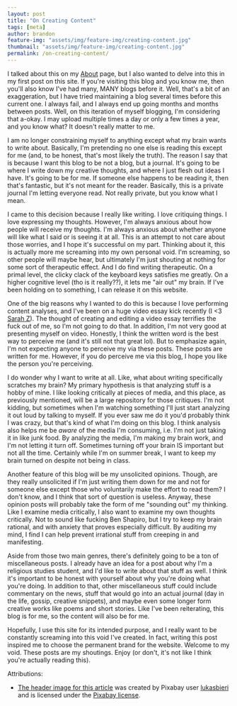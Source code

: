 ```yaml
---
layout: post
title: "On Creating Content"
tags: [meta]
author: brandon
feature-img: "assets/img/feature-img/creating-content.jpg"
thumbnail: "assets/img/feature-img/creating-content.jpg"
permalink: /on-creating-content/
---
```


I talked about this on my [About](/about/) page, but I also wanted to delve into this in my first post on this site. If you're visiting this blog and you know me, then you'll also know I've had many, MANY blogs before it. Well, that's a bit of an exaggeration, but I have tried maintaining a blog several times before this current one. I always fail, and I always end up going months and months between posts. Well, on this iteration of myself blogging, I'm considering that a-okay. I may upload multiple times a day or only a few times a year, and you know what? It doesn't really matter to me.

I am no longer constraining myself to anything except what my brain wants to write about. Basically, I'm pretending no one else is reading this except for me (and, to be honest, that's most likely the truth). The reason I say that is because I want this blog to be not a blog, but a journal. It's going to be where I write down my creative thoughts, and where I just flesh out ideas I have. It's going to be for me. If someone else happens to be reading it, then that's fantastic, but it's not meant for the reader. Basically, this is a private journal I'm letting everyone read. Not really private, but you know what I mean.

I came to this decision because I really like writing. I love critiquing things. I love expressing my thoughts. However, I'm always anxious about how people will receive my thoughts. I'm always anxious about whether anyone will like what I said or is seeing it at all. This is an attempt to not care about those worries, and I hope it's successful on my part. Thinking about it, this is actually more me screaming into my own personal void. I'm screaming, so other people will maybe hear, but ultimately I'm just shouting at nothing for some sort of therapeutic effect. And I do find writing therapeutic. On a primal level, the clicky clack of the keyboard keys satisfies me greatly. On a higher cognitive level (tho is it really??), it lets me "air out" my brain. If I've been holding on to something, I can release it on this website.

One of the big reasons why I wanted to do this is because I love performing content analyses, and I've been on a huge video essay kick recently (I <3 [Sarah Z](https://www.youtube.com/SarahZ)). The thought of creating and editing a video essay terrifies the fuck out of me, so I'm not going to do that. In addition, I'm not very good at presenting myself on video. Honestly, I think the written word is the best way to perceive me (and it's still not that great lol). But to emphasize again, I'm not expecting anyone to perceive my via these posts. These posts are written for me. However, if you do perceive me via this blog, I hope you like the person you're perceiving.

I do wonder why I want to write at all. Like, what about writing specifically scratches my brain? My primary hypothesis is that analyzing stuff is a hobby of mine. I like looking critically at pieces of media, and this place, as previously mentioned, will be a large repository for those critiques. I'm not kidding, but sometimes when I'm watching something I'll just start analyzing it out loud by talking to myself. If you ever saw me do it you'd probably think I was crazy, but that's kind of what I'm doing on this blog. I think analysis also helps me be *aware* of the media I'm consuming, i.e. I'm not just taking it in like junk food. By analyzing the media, I'm making my brain work, and I'm not letting it turn off. Sometimes turning off your brain IS important but not all the time. Certainly while I'm on summer break, I want to keep my brain turned on despite not being in class.

Another feature of this blog will be my unsolicited opinions. Though, are they really unsolicited if I'm just writing them down for me and not for someone else except those who voluntarily make the effort to read them? I don't know, and I think that sort of question is useless. Anyway, these opinion posts will probably take the form of me "sounding out" my thinking. Like I examine media critically, I also want to examine my own thoughts critically. Not to sound like fucking Ben Shapiro, but I try to keep my brain rational, and with anxiety that proves especially difficult. By auditing my mind, I find I can help prevent irrational stuff from creeping in and manifesting.

Aside from those two main genres, there's definitely going to be a ton of miscellaneous posts. I already have an idea for a post about why I'm a religious studies student, and I'd like to write about that stuff as well. I think it's important to be honest with yourself about why you're doing what you're doing. In addition to that, other miscellaneous stuff could include commentary on the news, stuff that would go into an actual journal (day in the life, gossip, creative snippets), and maybe even some longer form creative works like poems and short stories. Like I've been reiterating, this blog is for me, so the content will also be for me.

Hopefully, I use this site for its intended purpose, and I really want to be constantly screaming into this void I've created. In fact, writing this post inspired me to choose the permanent brand for the website. Welcome to my void. These posts are my shoutings. Enjoy (or don't, it's not like I think you're actually reading this).

Attributions:

* [The header image for this article](https://pixabay.com/photos/youtuber-blogger-screenwriter-2838945/) was created by Pixabay user [lukasbieri](https://pixabay.com/users/lukasbieri-4664461/) and is licensed under the [Pixabay license](https://pixabay.com/service/license/).
